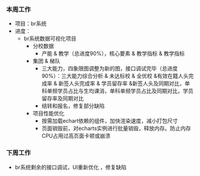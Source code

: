 ### 本周工作
* 项目：br系统
* 进度：
    * br系统数据可视化项目
        * 分校数据
            * 产能 & 教学（总进度90%），核心要素 & 教学指标 & 教学指标 
        * 集团 & 梯队
            * 三大能力，四象限图调整为新的图，接口调试完毕（总进度90%）：三大能力综合分析 & 未达标校 & 全优校 &有效在籍人头完成率 & 新签人头完成率 & 学员留存率 &新签人头及同期对比，单科单频学员占比与生均课消，单科单频学员占比及同期对比，学员留存率及同期对比
            * 结转和报名，修复部分缺陷
        * 项目性能优化
            * 按需加载echart依赖的组件，加快渲染速度，减小打包尺寸
            * 页面销毁前，对echarts实例进行批量销毁，释放内存。防止内存CPU占用过高页面卡顿或崩溃
### 下周工作
* br系统剩余的接口调试，UI重新优化 ，修复缺陷








